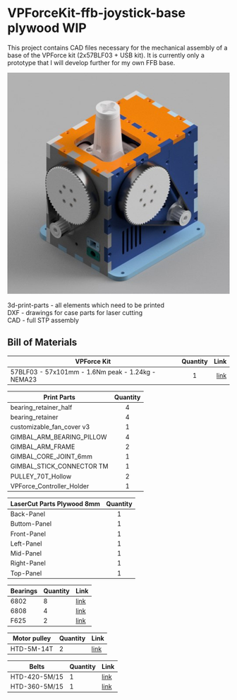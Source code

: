# VPForceKit-ffb-joystick-base plywood WIP
This project contains CAD files necessary for the mechanical assembly of a base of the VPForce kit (2x57BLF03 + USB kit).
It is currently only a prototype that I will develop further for my own FFB base.

![image](assembly_1.jpg) 

3d-print-parts - all elements which need to be printed  
DXF - drawings for case parts for laser cutting  
CAD - full STP assembly

## Bill of Materials

| VPForce Kit   | Quantity | Link |
|-------------- |:--------:|-----:|
|57BLF03 - 57x101mm - 1.6Nm peak - 1.24kg - NEMA23|1|[link](https://vpforcecontrols.com/) |

| Print Parts   | Quantity |
| ------------- |:--------:|
|bearing_retainer_half|4|
|bearing_retainer|4|
|customizable_fan_cover v3|1|
|GIMBAL_ARM_BEARING_PILLOW|4|
|GIMBAL_ARM_FRAME|2|
|GIMBAL_CORE_JOINT_6mm|1|
|GIMBAL_STICK_CONNECTOR TM|1|
|PULLEY_70T_Hollow|2|
|VPForce_Controller_Holder|1|

| LaserCut Parts Plywood 8mm| Quantity |
| -------------- |:--------:|
|Back-Panel|1|
|Buttom-Panel|1|
|Front-Panel|1|
|Left-Panel|1|
|Mid-Panel|1|
|Right-Panel|1|
|Top-Panel|1|

| Bearings                      | Quantity  | Link |
| ----------------------------- | --------- | ---- |
| 6802                          | 8  |[link](https://amzn.eu/d/eDOVoF4/) |
| 6808                          | 4  |[link](https://amzn.eu/d/eurbt7d/) |
| F625                          | 2  |[link](https://amzn.eu/d/9N6LxrD/) |


| Motor pulley                  | Quantity  | Link |
| ----------------------------- | --------- | ---- |
| HTD-5M-14T                    | 2  |[link](https://www.zahnriemen24.de/a/40140-zahnscheiben-5m?vorbohrungspannsatz=1&bohrung=1&quantity=1/) |

| Belts                  		| Quantity  | Link |
| ----------------------------- | --------- | ---- |
| HTD-420-5M/15                 | 1  |[link](https://www.zahnriemen24.de/a/40008-zahnriemen-5m/) |
| HTD-360-5M/15                 | 1  |[link](https://www.zahnriemen24.de/a/40008-zahnriemen-5m/) |

